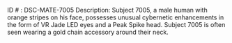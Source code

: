 ID # : DSC-MATE-7005
Description: Subject 7005, a male human with orange stripes on his face, possesses unusual cybernetic enhancements in the form of VR Jade LED eyes and a Peak Spike head. Subject 7005 is often seen wearing a gold chain accessory around their neck.